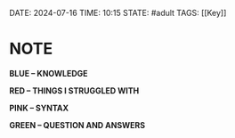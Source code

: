 DATE: 2024-07-16
TIME: 10:15
STATE: #adult 
TAGS: [[Key]]

# NOTE

**BLUE – KNOWLEDGE**

**RED – THINGS I STRUGGLED WITH**

**PINK – SYNTAX**

**GREEN – QUESTION AND ANSWERS**